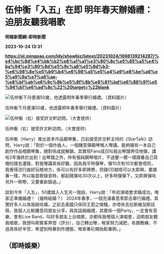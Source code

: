 # 伍仲衡「入五」在即 明年春天辦婚禮：迫朋友聽我唱歌
**明報新聞網-即時新聞**

**2023-10-24 13:31**

**https://ol.mingpao.com/ldy/showbiz/latest/20231024/1698139214287/%e4%bc%8d%e4%bb%b2%e8%a1%a1%e3%80%8c%e5%85%a5%e4%ba%94%e3%80%8d%e5%9c%a8%e5%8d%b3-%e6%98%8e%e5%b9%b4%e6%98%a5%e5%a4%a9%e8%be%a6%e5%a9%9a%e7%a6%ae-%e8%bf%ab%e6%9c%8b%e5%8f%8b%e8%81%bd%e6%88%91%e5%94%b1%e6%ad%8c%22%20target=%22blank**

![伍仲衡下月便滿50歲，他透露明年春季舉行婚禮。（資料圖片）](https://fs.mingpao.com/ldy/20231024/s00009/c9ccb356a911e627aad0d997d631b19d.jpg)

伍仲衡下月便滿50歲，他透露明年春季舉行婚禮。（資料圖片）

![伍仲衡（右）接受許文軒訪問。（大會提供）](https://fs.mingpao.com/ldy/20231024/s00009/c9d4916ca4621ad55f7758a6632cd31f.jpg)

伍仲衡（右）接受許文軒訪問。（大會提供）

伍仲衡（Harry）推出首本作品鋼琴集，日前接受許文軒主持的《StarTalk》訪問，Harry說：「對於一個作曲人，一個鍾意彈鋼琴嘅人嚟講，能夠擁有一本自己創作作品嘅鋼琴集，絕對係成就解鎖。其實班Fans成日叫我出琴譜畀佢哋彈，講咗2年幾終於出到！出琴譜之外，仲有張純鋼琴唱片，不過要一模一樣跟番自己寫嗰份譜去灌錄，對我嚟講真係好難，因為我平時彈琴，彈10次有10次都會唔同，我覺得流行曲好玩嘅地方，係可以有好多即興嘢，但錄CD就唔可以太即興，要跟番一樣，所以每首歌錄音時，都起碼彈咗30次以上，好多時彈彈下，又即興彈咗另外一啲嘢，又要重新錄過。」

談到今年「入五」，50歲踏入人生另一階段，Harry說：「年初演唱會求婚成功，𠵱家正準備婚禮！（幾時結婚？） 2024年春季，一個充滿春意季節去舉行婚禮。其實好多人以為我結咗婚，之前去美國只係同王菀之做騷，亦唔係去拉斯維加斯註冊，我個人比較鍾意同朋友分享，與其話搞婚禮，其實係一個Party，一定會有音樂，會有Live Band，叫好多朋友上台唱歌，亦都係我嘅個人演唱會，迫啲朋友聽我唱歌，我想叫啲賓客畀燈（評分），自己轉出嚟，𠵱家努力減肥，有跟教練，不過真係好辛苦，希望到時著到件禮服，𠵱家著衫開始鬆番啲。」

（即時娛樂）
------